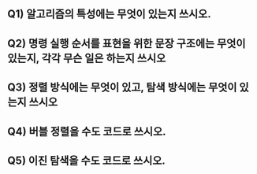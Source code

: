 ## Q1) 알고리즘의 특성에는 무엇이 있는지 쓰시오.

## Q2) 명령 실행 순서를 표현을 위한 문장 구조에는 무엇이 있는지, 각각 무슨 일은 하는지 쓰시오

## Q3) 정렬 방식에는 무엇이 있고, 탐색 방식에는 무엇이 있는지 쓰시오

## Q4) 버블 정렬을 수도 코드로 쓰시오.

## Q5) 이진 탐색을 수도 코드로 쓰시오.
